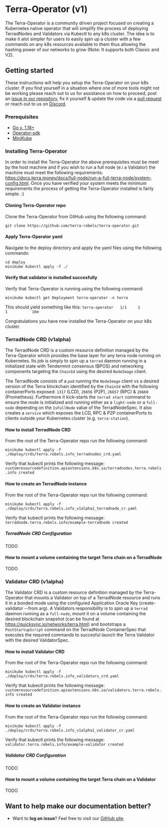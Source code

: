Terra-Operator (v1)
======================================

The Terra-Operator is a community driven project focused on creating a Kubernetes native operator that will simplify the process of deploying TerradNodes and Validators via Kubectl to any k8s cluster. The idea is to make it alot simpler for users to easily spin up a cluster with a few commands on any k8s resources available to them thus allowing the hashing power of our networks to grow (Note: It supports both Classic and V2).

## Getting started
These instructions will help you setup the Terra-Operator on your k8s cluster. If you find yourself in a situation where one of more tools might not be working please reach out to us for assistance on how to proceed, post an [issue in our repository](https://github.com/terra-rebels/terra-operator/issues), fix it yourself & update the code via a [pull request](https://github.com/terra-rebels/terra-operator/pulls) or reach out to us on [Discord](https://discord.gg/zW43ghuMpa).

### Prerequisites
* [Go v. 1.18+](https://go.dev/dl/)
* [Operator-sdk](https://sdk.operatorframework.io/docs/installation/)
* [MiniKube](https://minikube.sigs.k8s.io/docs/start/)

### Installing Terra-Operator
In order to install the Terra-Operator the above prerequisites must be meet by the host machine and if you wish to run a full node (e.i a Validator) the machine must meet the following requirements: https://docs.terra.money/docs/full-node/run-a-full-terra-node/system-config.html. Once you have verified your system meets the minimum requirements the process of getting the Terra-Operator installed is fairly simple. :)

#### Cloning Terra-Operator repo
Clone the Terra-Operator from GitHub using the following command:

```
git clone https://github.com/terra-rebels/terra-operator.git
```

#### Apply Terra-Operator yaml
Navigate to the deploy directory and apply the yaml files using the following commands:

```
cd deploy
minikube kubectl apply -f ./
```

#### Verify that validator is installed succesfully
Verify that Terra-Operator is running using the following command:

```
minikube kubectl get Deployment terra-operator -n terra
```

This should yield something like this: `terra-operator   1/1     1            1           16m`

Congratulations you have now installed the Terra-Operator on your k8s cluster.

### TerradNode CRD (v1alpha)
The TerradNode CRD is a custom resource definition managed by the Terra-Operator which provides the base layer for any terra node running on Kubernetes. Its job is simply to spin up a `terrad` daemon running in a initialized state with Tendermint consensus (BPOS) and networking components targeting the `ChainId` using the desired `NodeImage` client.

The TerradNode consists of a `pod` running the `NodeImage` client vs a desired version of the Terra blockchain identified by the `ChainId` with the following containerPorts exposed: `1317` (LCD), `26656` (P2P), `26657` (RPC) & `26660` (Prometheus). Furthermore it kick-starts the `terrad start` command to ensure the node is initialized and running either as a `light-node` or a `full-node` depending on the `IsFullNode` value of the TerradNodeSpec. It also creates a `service` which exposes the LCD, RPC & P2P containerPorts to clients outside your Kubernetes cluster (e.g. `terra-station`).

#### How to install TerradNode CRD
From the root of the Terra-Operator repo run the following command:

```
minikube kubectl apply -f ./deploy/crds/terra.rebels.info_terradnodes_crd.yaml
```

Verify that kubectl prints the following message: `customresourcedefinition.apiextensions.k8s.io/terradnodes.terra.rebels.info created`

#### How to create an TerradNode instance
From the root of the Terra-Operator repo run the following command:

```
minikube kubectl apply -f ./deploy/crds/terra.rebels.info_v1alpha1_terradnode_cr.yaml
```

Verify that kubectl prints the following message: `terradnode.terra.rebels.info/example-terradnode created`

##### TerradNode CRD Configuration
TODO

#### How to mount a volume containing the target Terra chain on a TerradNode
TODO


### Validator CRD (v1alpha)
The Validator CRD is a custom resource definition managed by the Terra-Operator that mounts a Validator on top of a TerradNode resource and runs it in a bonded mode using the configured Application Oracle Key (create-validator --from arg). A Validators responsibility is to spin up a `terrad` daemon running as a `full-node`, mount it on a volume containing the desired blockchain snapshot (can be found at https://quicksync.io/networks/terra.html) and bootstraps a `PostStartupScript` command on the TerradNode ContainerSpec that executes the required commands to succesful launch the Terra Validator with the desired ValidatorSpec.

#### How to install Validator CRD
From the root of the Terra-Operator repo run the following command:

```
minikube kubectl apply -f ./deploy/crds/terra.rebels.info_validators_crd.yaml
```

Verify that kubectl prints the following message: `customresourcedefinition.apiextensions.k8s.io/validators.terra.rebels.info created`

#### How to create an Validator instance
From the root of the Terra-Operator repo run the following command:

```
minikube kubectl apply -f ./deploy/crds/terra.rebels.info_v1alpha1_validator_cr.yaml
```

Verify that kubectl prints the following message: `validator.terra.rebels.info/example-validator created`

##### Validator CRD Configuration
TODO

#### How to mount a volume containing the target Terra chain on a Validator
TODO

## Want to help make our documentation better?
 * Want to **log an issue**? Feel free to visit our [GitHub site](https://github.com/terra-rebels/terra-operator/issues).
 
